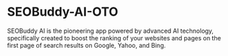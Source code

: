 # SEOBuddy-AI-OTO
SEOBuddy AI is the pioneering app powered by advanced AI technology, specifically created to boost the ranking of your websites and pages on the first page of search results on Google, Yahoo, and Bing.
